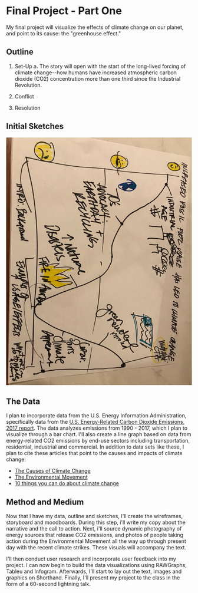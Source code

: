 # Final Project - Part One

My final project will visualize the effects of climate change on our planet, and point to its cause: the "greenhouse effect." 

## Outline

1. Set-Up
  a. The story will open with the start of the long-lived forcing of climate change--how humans have increased atmospheric carbon dioxide   (CO2) concentration more than one third since the Industrial Revolution. 
  
2. Conflict
 
3. Resolution

## Initial Sketches

![Final Project - Sketch 1](/IMG-9775.jpg)

## The Data 

I plan to incorporate data from the U.S. Energy Information Administration, specifically data from the [U.S. Energy-Related Carbon Dioxide Emissions, 2017 report](https://www.eia.gov/environment/emissions/carbon/). The data analyzes emissions from 1990 - 2017, which I plan to visualize through a bar chart. I'll also create a line graph based on data from energy-related CO2 emissions by end-use sectors including transportation, residential, industrial and commercial. In addition to data sets like these, I plan to cite these articles that point to the causes and impacts of climate change:

* [The Causes of Climate Change](https://climate.nasa.gov/causes/)
* [The Environmental Movement](https://www.encyclopedia.com/earth-and-environment/ecology-and-environmentalism/environmental-studies/environmental-movement)
* [10 things you can do about climate change](https://davidsuzuki.org/what-you-can-do/top-10-ways-can-stop-climate-change/)

## Method and Medium

Now that I have my data, outline and sketches, I'll create the wireframes, storyboard and moodboards. During this step, i'll write my copy about the narrative and the call to action. Next, i'll source dynamic photography of energy sources that release CO2 emissions, and photos of people taking action during the Environmental Movement all the way up through present day with the recent climate strikes. These visuals will accompany the text.

I'll then conduct user research and incorporate user feedback into my project. I can now begin to build the data visualizations using RAWGraphs, Tableu and Infogram. Afterwards, I'll start to lay out the text, images and graphics on Shorthand. Finally, I'll present my project to the class in the form of a 60-second lightning talk. 
